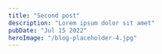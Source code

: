 ```yaml
---
title: "Second post"
description: "Lorem ipsum dolor sit amet"
pubDate: "Jul 15 2022"
heroImage: "/blog-placeholder-4.jpg"
---
```

